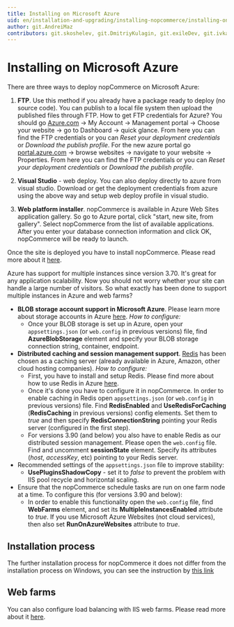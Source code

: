 ```yaml
---
title: Installing on Microsoft Azure
uid: en/installation-and-upgrading/installing-nopcommerce/installing-on-microsoft-azure
author: git.AndreiMaz
contributors: git.skoshelev, git.DmitriyKulagin, git.exileDev, git.ivkadp, git.mariannk
---
```


# Installing on Microsoft Azure

There are three ways to deploy nopCommerce on Microsoft Azure:

1. **FTP**. Use this method if you already have a package ready to deploy (no source code). You can publish to a local file system then upload the published files through FTP. How to get FTP credentials for Azure? You should go [Azure.com](https://azure.microsoft.com/en-us/) → My Account → Management portal → Choose your website → go to Dashboard → quick glance. From here you can find the FTP credentials or you can *Reset your deployment credentials* or *Download the publish profile*. For the new azure portal go [portal.azure.com](http://portal.azure.com/) → browse websites → navigate to your website → Properties. From here you can find the FTP credentials or you can *Reset your deployment credentials* or *Download the publish profile*.

1. **Visual Studio** - web deploy. You can also deploy directly to azure from visual studio. Download or get the deployment credentials from azure using the above way and setup web deploy profile in visual studio.

1. **Web platform installer**. nopCommerce is available in Azure Web Sites application gallery. So go to Azure portal, click "start, new site, from gallery". Select nopCommerce from the list of available applications. After you enter your database connection information and click OK, nopCommerce will be ready to launch.

Once the site is deployed you have to install nopCommerce. Please read more about it [here](xref:en/installation-and-upgrading/installing-nopcommerce/index).

Azure has support for multiple instances since version 3.70. It's great for any application scalability. Now you should not worry whether your site can handle a large number of visitors. So what exactly has been done to support multiple instances in Azure and web farms?

* **BLOB storage account support in Microsoft Azure**. Please learn more about storage accounts in Azure [here](https://azure.microsoft.com/en-us/documentation/articles/storage-introduction/). *How to configure:*
  * Once your BLOB storage is set up in Azure, open your `appsettings.json` (or `web.config` in previous versions) file, find **AzureBlobStorage** element and specify your BLOB storage connection string, container, endpoint.
* **Distributed caching and session management support**. [Redis](http://redis.io/) has been chosen as a caching server (already available in Azure, Amazon, other cloud hosting companies). *How to configure:*
  * First, you have to install and setup Redis. Please find more about how to use Redis in Azure [here](https://azure.microsoft.com/en-us/documentation/articles/cache-dotnet-how-to-use-azure-redis-cache/).
  * Once it's done you have to configure it in nopCommerce. In order to enable caching in Redis open `appsettings.json` (or `web.config` in previous versions) file. Find **RedisEnabled** and **UseRedisForCaching** (**RedisCaching** in previous versions) config elements. Set them to *true* and then specify **RedisConnectionString** pointing your Redis server (configured in the first step).
  * For versions 3.90 (and below) you also have to enable Redis as our distributed session management. Please open the `web.config` file. Find and uncomment **sessionState** element. Specify its attributes (*host*, *accessKey*, etc) pointing to your Redis server.
* Recommended settings of the `appsettings.json` file to improve stability:
  * **UsePluginsShadowCopy** - set it to *false* to prevent the problem with IIS pool recycle and horizontal scaling.
* Ensure that the nopCommerce schedule tasks are run on one farm node at a time. To configure this (for versions 3.90 and below):
  * In order to enable this functionality open the `web.config` file, find **WebFarms** element, and set its **MultipleInstancesEnabled** attribute to *true*. If you use Microsoft Azure Websites (not cloud services), then also set **RunOnAzureWebsites** attribute to *true*.

## Installation process

The further installation process for nopCommerce it does not differ from the installation process on Windows, you can see the instruction by [this link](xref:en/installation-and-upgrading/installing-nopcommerce/installing-on-windows#install-nopcommerce)

## Web farms

You can also configure load balancing with IIS web farms. Please read more about it [here](xref:en/installation-and-upgrading/installing-nopcommerce/web-farms).
